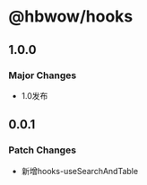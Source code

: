 # @hbwow/hooks

## 1.0.0

### Major Changes

- 1.0发布

## 0.0.1

### Patch Changes

- 新增hooks-useSearchAndTable
